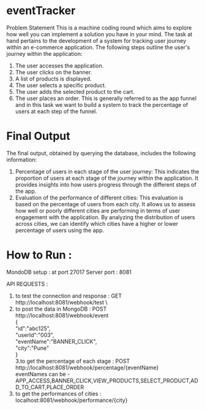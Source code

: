 # eventTracker
Problem Statement 
This is a machine coding round which aims to explore how well you can implement a solution you have in your mind. The task at hand
pertains to the development of a system for tracking user journey within an e-commerce application.
The following steps outline the user's journey within the application:
1. The user accesses the application.
2. The user clicks on the banner.
3. A list of products is displayed.
4. The user selects a specific product.
5. The user adds the selected product to the cart.
6. The user places an order.
This is generally referred to as the app funnel and in this task we want to build a system to track the percentage of users at each step of
the funnel.
# Final Output
The final output, obtained by querying the database, includes the following information:
1. Percentage of users in each stage of the user journey: This indicates the proportion of users at each stage of the journey within the
application. It provides insights into how users progress through the different steps of the app.
2. Evaluation of the performance of different cities: This evaluation is based on the percentage of users from each city. It allows us to
assess how well or poorly different cities are performing in terms of user engagement with the application. By analyzing the distribution
of users across cities, we can identify which cities have a higher or lower percentage of users using the app.
# How to Run : 
MondoDB setup : at port 27017
Server port : 8081

API REQUESTS :
1. to test the connection and response : GET http://localhost:8081/webhook/test \
2. to post the data in MongoDB : POST http://localhost:8081/webhook/event \
             {  \
  "id":"abc125",  \
  "userId":"003",  \
  "eventName":"BANNER_CLICK",  \
  "city":"Pune"  \
}  
3.to get the percentage of each stage : POST http://localhost:8081/webhook/percentage/{eventName}  \
  eventNames can be -  APP_ACCESS,BANNER_CLICK,VIEW_PRODUCTS,SELECT_PRODUCT,ADD_TO_CART,PLACE_ORDER  
4. to get the performances of cities : localhost:8081/webhook/performance/{city}  
